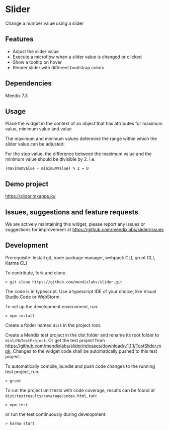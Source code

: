 # Slider
Change a number value using a slider

## Features
* Adjust the slider value
* Execute a microflow when a slider value is changed or clicked
* Show a tooltip on hover
* Render slider with different bootstrap colors

## Dependencies
Mendix 7.3

## Usage
Place the widget in the context of an object that has attributes for maximum value, minimum value and value

The maximum and minimum values determine the range within which the slider value can be adjusted.

For the step value, the difference between the maximum value and the minimum value should be divisible by 2. i.e.

    (maximumValue - minimumValue) % 2 = 0

## Demo project
https://slider.mxapps.io/

## Issues, suggestions and feature requests
We are actively maintaining this widget, please report any issues or suggestions for improvement at
https://github.com/mendixlabs/slider/issues

## Development
Prerequisite: Install git, node package manager, webpack CLI, grunt CLI, Karma CLI

To contribute, fork and clone.

    > git clone https://github.com/mendixlabs/slider.git

The code is in typescript. Use a typescript IDE of your choice, like Visual Studio Code or WebStorm.

To set up the development environment, run:

    > npm install

Create a folder named `dist` in the project root.

Create a Mendix test project in the dist folder and rename its root folder to `dist/MxTestProject`. Or get the test project from https://github.com/mendixlabs/slider/releases/download/v1.1.1/TestSlider.mpk. Changes to the widget code shall be automatically pushed to this test project.

To automatically compile, bundle and push code changes to the running test project, run:

    > grunt

To run the project unit tests with code coverage, results can be found at `dist/testresults/coverage/index.html`, run:

    > npm test

or run the test continuously during development:

    > karma start
